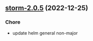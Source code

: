 

## [storm-2.0.5](https://github.com/truecharts/charts/compare/storm-2.0.4...storm-2.0.5) (2022-12-25)

### Chore

- update helm general non-major
  
  
